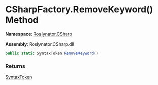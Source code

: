 # CSharpFactory\.RemoveKeyword\(\) Method

**Namespace**: [Roslynator.CSharp](../../README.md)

**Assembly**: Roslynator\.CSharp\.dll

```csharp
public static SyntaxToken RemoveKeyword()
```

### Returns

[SyntaxToken](https://docs.microsoft.com/en-us/dotnet/api/microsoft.codeanalysis.syntaxtoken)


